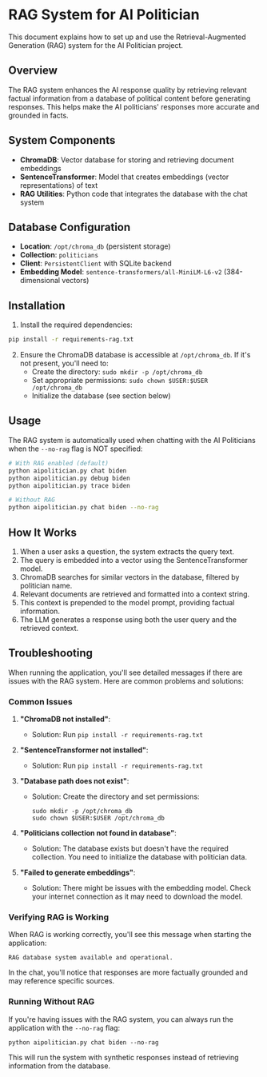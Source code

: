 # RAG System for AI Politician

This document explains how to set up and use the Retrieval-Augmented Generation (RAG) system for the AI Politician project.

## Overview

The RAG system enhances the AI response quality by retrieving relevant factual information from a database of political content before generating responses. This helps make the AI politicians' responses more accurate and grounded in facts.

## System Components

- **ChromaDB**: Vector database for storing and retrieving document embeddings
- **SentenceTransformer**: Model that creates embeddings (vector representations) of text
- **RAG Utilities**: Python code that integrates the database with the chat system

## Database Configuration

- **Location**: `/opt/chroma_db` (persistent storage)
- **Collection**: `politicians`
- **Client**: `PersistentClient` with SQLite backend
- **Embedding Model**: `sentence-transformers/all-MiniLM-L6-v2` (384-dimensional vectors)

## Installation

1. Install the required dependencies:

```bash
pip install -r requirements-rag.txt
```

2. Ensure the ChromaDB database is accessible at `/opt/chroma_db`. If it's not present, you'll need to:
   - Create the directory: `sudo mkdir -p /opt/chroma_db`
   - Set appropriate permissions: `sudo chown $USER:$USER /opt/chroma_db`
   - Initialize the database (see section below)

## Usage

The RAG system is automatically used when chatting with the AI Politicians when the `--no-rag` flag is NOT specified:

```bash
# With RAG enabled (default)
python aipolitician.py chat biden         
python aipolitician.py debug biden
python aipolitician.py trace biden

# Without RAG
python aipolitician.py chat biden --no-rag
```

## How It Works

1. When a user asks a question, the system extracts the query text.
2. The query is embedded into a vector using the SentenceTransformer model.
3. ChromaDB searches for similar vectors in the database, filtered by politician name.
4. Relevant documents are retrieved and formatted into a context string.
5. This context is prepended to the model prompt, providing factual information.
6. The LLM generates a response using both the user query and the retrieved context.

## Troubleshooting

When running the application, you'll see detailed messages if there are issues with the RAG system. Here are common problems and solutions:

### Common Issues

1. **"ChromaDB not installed"**:
   - Solution: Run `pip install -r requirements-rag.txt`

2. **"SentenceTransformer not installed"**:
   - Solution: Run `pip install -r requirements-rag.txt`

3. **"Database path does not exist"**:
   - Solution: Create the directory and set permissions:
     ```
     sudo mkdir -p /opt/chroma_db
     sudo chown $USER:$USER /opt/chroma_db
     ```

4. **"Politicians collection not found in database"**:
   - Solution: The database exists but doesn't have the required collection. You need to initialize the database with politician data.

5. **"Failed to generate embeddings"**:
   - Solution: There might be issues with the embedding model. Check your internet connection as it may need to download the model.

### Verifying RAG is Working

When RAG is working correctly, you'll see this message when starting the application:
```
RAG database system available and operational.
```

In the chat, you'll notice that responses are more factually grounded and may reference specific sources.

### Running Without RAG

If you're having issues with the RAG system, you can always run the application with the `--no-rag` flag:
```
python aipolitician.py chat biden --no-rag
```

This will run the system with synthetic responses instead of retrieving information from the database. 